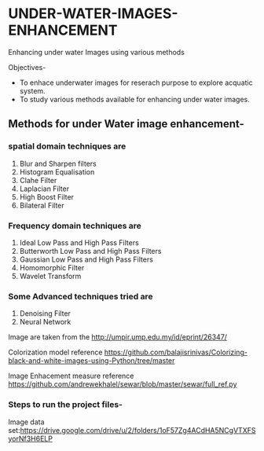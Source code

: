 # UNDER-WATER-IMAGES-ENHANCEMENT
Enhancing under water Images using various methods

Objectives- 
- To enhace underwater images for reserach purpose to explore acquatic system.
- To study various methods available for enhancing under water images.

## Methods for under Water image enhancement- 
### spatial domain techniques are
1. Blur and Sharpen filters
2. Histogram Equalisation
3. Clahe Filter
4. Laplacian Filter
5. High Boost Filter
6. Bilateral Filter
### Frequency domain techniques are 
1. Ideal Low Pass and High Pass Filters
2. Butterworth Low Pass and High Pass Filters
3. Gaussian Low Pass and High Pass Filters
4. Homomorphic Filter
5. Wavelet Transform
### Some Advanced techniques tried are
1. Denoising Filter
2. Neural Network

Image are taken from the http://umpir.ump.edu.my/id/eprint/26347/

Colorization model reference https://github.com/balajisrinivas/Colorizing-black-and-white-images-using-Python/tree/master

Image Enhacement measure reference https://github.com/andrewekhalel/sewar/blob/master/sewar/full_ref.py

### Steps to run the project files- 
Image data set:https://drive.google.com/drive/u/2/folders/1oF57Zg4ACdHA5NCgVTXFSyorNf3H6ELP


